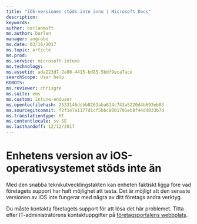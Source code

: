 ```yaml
---
title: "iOS-versionen stöds inte ännu | Microsoft Docs"
description: 
keywords: 
author: barlanmsft
ms.author: barlan
manager: angrobe
ms.date: 03/16/2017
ms.topic: article
ms.prod: 
ms.service: microsoft-intune
ms.technology: 
ms.assetid: ada223d7-2a80-4415-bd85-5bdf9eca7ace
searchScope: User help
ROBOTS: 
ms.reviewer: chrisgre
ms.suite: ems
ms.custom: intune-enduser
ms.openlocfilehash: 2533146dcbb8261aba614c743a5220d4b693eb83
ms.sourcegitcommit: f2f147a1177d1cf5bbc8001701eb8f44dd833b7d
ms.translationtype: HT
ms.contentlocale: sv-SE
ms.lasthandoff: 12/12/2017
---
```

# <a name="your-ios-devices-operating-system-version-isnt-yet-supported"></a>Enhetens version av iOS-operativsystemet stöds inte än

Med den snabba teknikutvecklingstakten kan enheten faktiskt ligga före vad företagets support har haft möjlighet att testa. Det är möjligt att den senaste versionen av iOS inte fungerar med några av ditt företags andra verktyg.

Du måste kontakta företagets support för att lösa det här problemet. Titta efter IT-administratörens kontaktuppgifter på [företagsportalens webbplats](https://portal.manage.microsoft.com#HelpDeskDialog).

